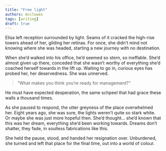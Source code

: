 ```yaml
---
title: "Free light"
authors: mcclowes
tags: [writing]
draft: true
---
```


Elisa left reception surrounded by light.
Seams of it cracked the high-rise towers ahead of her, gilding her retinas. For once, she didn’t mind not knowing where she was headed, starting a new journey with no destination.  
  
<!--truncate-->    

When she’d walked into his office, he’d seemed so stern, so ineffable. She’d almost given up there, conceded that she wasn’t worthy of everything she’d coached herself towards in the lift up. Waiting to go in, curious eyes has probed her, her deservedness. She was unnerved.

> “What makes you think you’re ready for management?”

He must have expected desperation, the same schpeel that had grace these walls a thousand times.

As she paused to respond, the utter greyness of the place overwhelmed her. Eight years ago, she was sure, the lights weren’t quite so stark white. Or maybe she was just more hopeful then. She’d thought… she’d known that this was her dream, everything she’d been working towards. Dreams don’t shatter, they fade, in soulless fabrications like this.

She held the pause, stood, and handed her resignation over. Unburdened, she turned and left that place for the final time, out into a world of colour.